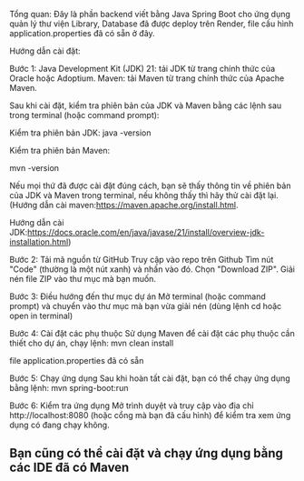 Tổng quan: Đây là phần backend viết bằng Java Spring Boot cho ứng dụng quản lý thư viện Library, Database đã được deploy trên Render, file cấu hình application.properties đã có sẵn ở đây.

Hướng dẫn cài đặt:

Bước 1:
Java Development Kit (JDK) 21:  tải JDK từ trang chính thức của Oracle hoặc Adoptium.
Maven: tải Maven từ trang chính thức của Apache Maven.

Sau khi cài đặt, kiểm tra phiên bản của JDK và Maven bằng các lệnh sau trong terminal (hoặc command prompt):

Kiểm tra phiên bản JDK:
java -version

Kiểm tra phiên bản Maven:

mvn -version

Nếu mọi thứ đã được cài đặt đúng cách, bạn sẽ thấy thông tin về phiên bản của JDK và Maven trong terminal, nếu không thấy thì hãy thử cài đặt lại.
(Hướng dẫn cài maven:https://maven.apache.org/install.html.

Hướng dẫn cài JDK:https://docs.oracle.com/en/java/javase/21/install/overview-jdk-installation.html)

Bước 2: Tải mã nguồn từ GitHub
Truy cập vào repo trên Github
Tìm nút "Code" (thường là một nút xanh) và nhấn vào đó.
Chọn "Download ZIP".
Giải nén file ZIP vào thư mục mà bạn muốn.

Bước 3: Điều hướng đến thư mục dự án
Mở terminal (hoặc command prompt) và chuyển vào thư mục mà bạn vừa giải nén (dùng lệnh cd hoặc open in terminal)

Bước 4: Cài đặt các phụ thuộc
Sử dụng Maven để cài đặt các phụ thuộc cần thiết cho dự án, chạy lệnh:
mvn clean install 


file application.properties đã có sẵn

Bước 5: Chạy ứng dụng
Sau khi hoàn tất cài đặt, bạn có thể chạy ứng dụng bằng lệnh:
mvn spring-boot:run

Bước 6: Kiểm tra ứng dụng
Mở trình duyệt và truy cập vào địa chỉ http://localhost:8080 (hoặc cổng mà bạn đã cấu hình) để kiểm tra xem ứng dụng có đang chạy không.

## Bạn cũng có thể cài đặt và chạy ứng dụng bằng các IDE đã có Maven
